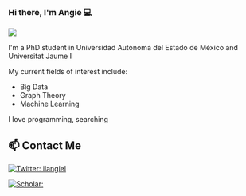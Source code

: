 ### Hi there, I'm Angie 💻 


<!--
**ilangiel/ilangiel** is a ✨ _special_ ✨ repository because its `README.md` (this file) appears on your GitHub profile.

Here are some ideas to get you started:

- 🔭 I’m currently working on ...
- 🌱 I’m currently learning ...
- 👯 I’m looking to collaborate on ...
- 🤔 I’m looking for help with ...
- 💬 Ask me about ...
- 📫 How to reach me: ...
- 😄 Pronouns: ...
- ⚡ Fun fact: ...
-->


<img src="/img/bar.png">

I'm a PhD student in Universidad Autónoma del Estado de México and Universitat Jaume I


My current fields of interest include:
* Big Data
* Graph Theory
* Machine Learning


I love programming, searching 



## 📫 Contact Me
[![Twitter: ilangiel](https://img.shields.io/twitter/follow/ilangiel?style=social)](https://twitter.com/ilangiel)

[![Scholar: ](https://img.shields.io/endpoint?label=Google%20Scholar&style=social&url=https%3A%2F%2Fscholar.google.es%2Fcitations%3Fuser%3Dp5sWlAsAAAAJ%26hl%3Des)](https://scholar.google.es/citations?user=p5sWlAsAAAAJ&hl=es)




